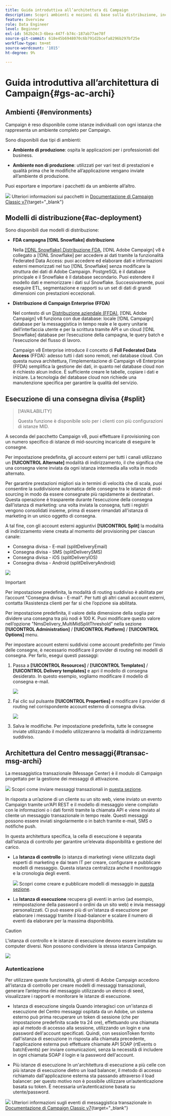 ```yaml
---
title: Guida introduttiva all’architettura di Campaign
description: Scopri ambienti e nozioni di base sulla distribuzione, inclusa la modalità di creazione di rapporti su un ambiente campagna.
feature: Overview
role: Data Engineer
level: Beginner
exl-id: 562b24c3-6bea-447f-b74c-187ab77ae78f
source-git-commit: 618e45b6948070c6b791d2bcefa8296b297bf25e
workflow-type: tm+mt
source-wordcount: '1015'
ht-degree: 9%

---
```


# Guida introduttiva all’architettura di Campaign{#gs-ac-archi}

## Ambienti {#environments}

Campaign è reso disponibile come istanze individuali con ogni istanza che rappresenta un ambiente completo per Campaign.

Sono disponibili due tipi di ambienti:

* **Ambiente di produzione**: ospita le applicazioni per i professionisti del business.

* **Ambiente non di produzione**: utilizzati per vari test di prestazioni e qualità prima che le modifiche all’applicazione vengano inviate all’ambiente di produzione.

Puoi esportare e importare i pacchetti da un ambiente all’altro.

![](../assets/do-not-localize/book.png) Ulteriori informazioni sui pacchetti in [Documentazione di Campaign Classic v7](https://experienceleague.adobe.com/docs/campaign-classic/using/getting-started/administration-basics/working-with-data-packages.html){target="_blank"}

## Modelli di distribuzione{#ac-deployment}

Sono disponibili due modelli di distribuzione:

* **FDA campagna [!DNL Snowflake] distribuzione**

   Nella [[!DNL Snowflake] Distribuzione FDA](fda-deployment.md), [!DNL Adobe Campaign] v8 è collegato a [!DNL Snowflake] per accedere ai dati tramite la funzionalità Federated Data Access: puoi accedere ed elaborare dati e informazioni esterni memorizzati nel tuo [!DNL Snowflake] senza modificare la struttura dei dati di Adobe Campaign. PostgreSQL è il database principale e il Snowflake è il database secondario. Puoi estendere il modello dati e memorizzare i dati sul Snowflake. Successivamente, puoi eseguire ETL, segmentazione e rapporti su un set di dati di grandi dimensioni con prestazioni eccezionali.

* **Distribuzione di Campaign Enterprise (FFDA)**

   Nel contesto di un [Distribuzione aziendale (FFDA)](enterprise-deployment.md), [!DNL Adobe Campaign] v8 funziona con due database: locale [!DNL Campaign] database per la messaggistica in tempo reale e le query unitarie dell’interfaccia utente e per la scrittura tramite API e un cloud [!DNL Snowflake] database per l’esecuzione della campagna, le query batch e l’esecuzione del flusso di lavoro.

   Campaign v8 Enterprise introduce il concetto di **Full Federated Data Access** (FFDA): adesso tutti i dati sono remoti, nel database cloud. Con questa nuova architettura, l’implementazione di Campaign v8 Enterprise (FFDA) semplifica la gestione dei dati, in quanto nel database cloud non è richiesto alcun indice. È sufficiente creare le tabelle, copiare i dati e iniziare. La tecnologia del database cloud non richiede una manutenzione specifica per garantire la qualità del servizio.

## Esecuzione di una consegna divisa {#split}

>[!AVAILABILITY]
>
>Questa funzione è disponibile solo per i clienti con più configurazioni di istanze MID.

A seconda del pacchetto Campaign v8, puoi effettuare il provisioning con un numero specifico di istanze di mid-sourcing incaricate di eseguire le consegne.

Per impostazione predefinita, gli account esterni per tutti i canali utilizzano un **[!UICONTROL Alternate]** modalità di indirizzamento, il che significa che una consegna viene inviata da ogni istanza intermedia alla volta in modo alternato.

Per garantire prestazioni migliori sia in termini di velocità che di scala, puoi consentire la suddivisione automatica delle consegne tra le istanze di mid-sourcing in modo da essere consegnate più rapidamente ai destinatari. Questa operazione è trasparente durante l’esecuzione della consegna dall’istanza di marketing: una volta inviata la consegna, tutti i registri vengono consolidati insieme, prima di essere rimandati all’istanza di marketing in un unico oggetto di consegna.

A tal fine, con gli account esterni aggiuntivi **[!UICONTROL Split]** la modalità di indirizzamento viene creata al momento del provisioning per ciascun canale:

* Consegna divisa - E-mail (splitDeliveryEmail)
* Consegna divisa - SMS (splitDeliverySMS)
* Consegna divisa - iOS (splitDeliveryIOS)
* Consegna divisa - Android (splitDeliveryAndroid)

![](assets/splitted-delivery.png)

>[!IMPORTANT]
>
>Per impostazione predefinita, la modalità di routing suddiviso è abilitata per l’account &quot;Consegna divisa - E-mail&quot;. Per tutti gli altri canali account esterni, contatta l’Assistenza clienti per far sì che l’opzione sia abilitata.
>
>Per impostazione predefinita, il valore della dimensione della soglia per dividere una consegna tra più nodi è 100 K. Puoi modificare questo valore nell’opzione &quot;NmsDelivery_MultiMidSplitThreshold&quot; nella sezione **[!UICONTROL Administration]** / **[!UICONTROL Platform]** / **[!UICONTROL Options]** menu.

Per impostare account esterni suddivisi come account predefinito per l’invio delle consegne, è necessario modificare il provider di routing nei modelli di consegna. Per farlo, esegui questi passaggi:

1. Passa a **[!UICONTROL Resources]** / **[!UICONTROL Templates]** / **[!UICONTROL Delivery templates]** e apri il modello di consegna desiderato. In questo esempio, vogliamo modificare il modello di consegna e-mail.

   ![](assets/split-default-list.png)

1. Fai clic sul pulsante **[!UICONTROL Properties]** e modificare il provider di routing nel corrispondente account esterno di consegna divisa.

   ![](assets/split-default-delivery.png)

1. Salva le modifiche. Per impostazione predefinita, tutte le consegne inviate utilizzando il modello utilizzeranno la modalità di indirizzamento suddiviso.

<!--In addition, you can select split external accounts as the default routing provider for all future delivery templates. To do this, change the value of the **[!UICONTROL xtkoption NmsBroadcast_DefaultProvider]** option to the name of the split account.

![](assets/split-default-options.png) -->

## Architettura del Centro messaggi{#transac-msg-archi}

La messaggistica transazionale (Message Center) è il modulo di Campaign progettato per la gestione dei messaggi di attivazione.

![](../assets/do-not-localize/glass.png) Scopri come inviare messaggi transazionali in [questa sezione](../send/transactional.md).

In risposta a un’azione di un cliente su un sito web, viene inviato un evento Campaign tramite un’API REST e il modello di messaggio viene compilato con le informazioni o i dati forniti tramite la chiamata API e viene inviato al cliente un messaggio transazionale in tempo reale. Questi messaggi possono essere inviati singolarmente o in batch tramite e-mail, SMS o notifiche push.

In questa architettura specifica, la cella di esecuzione è separata dall’istanza di controllo per garantire un’elevata disponibilità e gestione del carico.

* La **Istanza di controllo** (o istanza di marketing) viene utilizzata dagli esperti di marketing e dai team IT per creare, configurare e pubblicare modelli di messaggio. Questa istanza centralizza anche il monitoraggio e la cronologia degli eventi.

   ![](../assets/do-not-localize/glass.png) Scopri come creare e pubblicare modelli di messaggio in [questa sezione](../send/transactional.md).

* La **Istanza di esecuzione** recupera gli eventi in arrivo (ad esempio, reimpostazione della password o ordini da un sito web) e invia messaggi personalizzati. Ci può essere più di un&#39;istanza di esecuzione per elaborare i messaggi tramite il load-balancer e scalare il numero di eventi da elaborare per la massima disponibilità.

>[!CAUTION]
>
>L&#39;istanza di controllo e le istanze di esecuzione devono essere installate su computer diversi. Non possono condividere la stessa istanza Campaign.

![](assets/messagecenter_diagram.png)

### Autenticazione

Per utilizzare queste funzionalità, gli utenti di Adobe Campaign accedono all’istanza di controllo per creare modelli di messaggi transazionali, generare l’anteprima del messaggio utilizzando un elenco di seed, visualizzare i rapporti e monitorare le istanze di esecuzione.

* Istanza di esecuzione singola Quando interagisci con un&#39;istanza di esecuzione del Centro messaggi ospitata da un Adobe, un sistema esterno può prima recuperare un token di sessione (che per impostazione predefinita scade tra 24 ore), effettuando una chiamata api al metodo di accesso alla sessione, utilizzando un login e una password dell&#39;account specificati.
Quindi, con sessionToken fornito dall&#39;istanza di esecuzione in risposta alla chiamata precedente, l&#39;applicazione esterna può effettuare chiamate API SOAP (rtEvents o batchEvents) per inviare comunicazioni, senza la necessità di includere in ogni chiamata SOAP il login e la password dell&#39;account.

* Più istanze di esecuzione In un&#39;architettura di esecuzione a più celle con più istanze di esecuzione dietro un load balancer, il metodo di accesso richiamato dall&#39;applicazione esterna sta passando attraverso il load balancer: per questo motivo non è possibile utilizzare un’autenticazione basata su token. È necessaria un’autenticazione basata su utente/password.

![](../assets/do-not-localize/book.png) Ulteriori informazioni sugli eventi di messaggistica transazionale in [Documentazione di Campaign Classic v7](https://experienceleague.adobe.com/docs/campaign-classic/using/transactional-messaging/processing/event-description.html#about-transactional-messaging-datamodel){target="_blank"}
